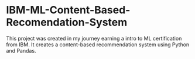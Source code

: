 # IBM-ML-Content-Based-Recomendation-System
This project was created in my journey earning a intro to ML certification from IBM. It creates a content-based recommendation system using Python 
and Pandas.

